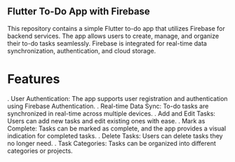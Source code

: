 ## Flutter To-Do App with Firebase


This repository contains a simple Flutter to-do app that utilizes Firebase for backend services. The app allows users to create, manage, and organize their to-do tasks seamlessly. Firebase is integrated for real-time data synchronization, authentication, and cloud storage.


# Features

. User Authentication: The app supports user registration and authentication using Firebase Authentication.
. Real-time Data Sync: To-do tasks are synchronized in real-time across multiple devices.
. Add and Edit Tasks: Users can add new tasks and edit existing ones with ease.
. Mark as Complete: Tasks can be marked as complete, and the app provides a visual indication for completed tasks.
. Delete Tasks: Users can delete tasks they no longer need.
. Task Categories: Tasks can be organized into different categories or projects.
